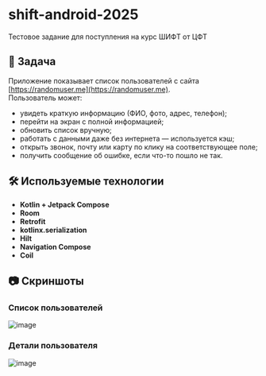# shift-android-2025  
Тестовое задание для поступления на курс ШИФТ от ЦФТ

## 📱 Задача  
Приложение показывает список пользователей с сайта [https://randomuser.me](https://randomuser.me).  
Пользователь может:

- увидеть краткую информацию (ФИО, фото, адрес, телефон);
- перейти на экран с полной информацией;
- обновить список вручную;
- работать с данными даже без интернета — используется кэш;
- открыть звонок, почту или карту по клику на соответствующее поле;
- получить сообщение об ошибке, если что-то пошло не так.

## 🛠️ Используемые технологии

- **Kotlin + Jetpack Compose**
- **Room**
- **Retrofit**
- **kotlinx.serialization**
- **Hilt**
- **Navigation Compose**
- **Coil**

## 📷 Скриншоты

### Список пользователей  
![image](https://github.com/user-attachments/assets/ece1018e-21af-447e-b391-c2d0e0bb1180)

### Детали пользователя  
![image](https://github.com/user-attachments/assets/7c33a7ee-568d-43ad-abc3-ccc4793b6559)

